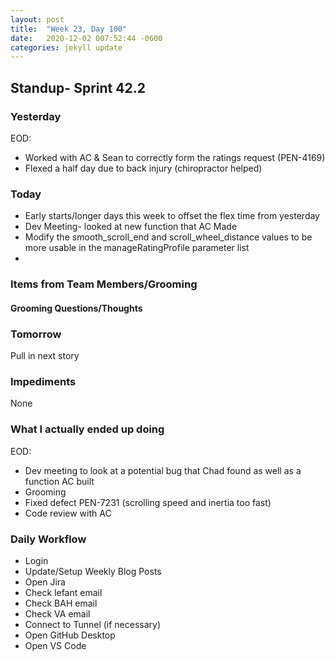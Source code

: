 ```yaml
---
layout: post
title:  "Week 23, Day 100"
date:   2020-12-02 007:52:44 -0600
categories: jekyll update
---
```


## Standup- Sprint 42.2
  
### Yesterday
EOD:
* Worked with AC & Sean to correctly form the ratings request (PEN-4169)
* Flexed a half day due to back injury (chiropractor helped)

### Today
* Early starts/longer days this week to offset the flex time from yesterday
* Dev Meeting- looked at new function that AC Made 
* Modify the smooth_scroll_end and scroll_wheel_distance values to be more usable in the manageRatingProfile parameter list
* 

### Items from Team Members/Grooming

#### Grooming Questions/Thoughts

### Tomorrow
Pull in next story

### Impediments
None

### What I actually ended up doing
EOD:
* Dev meeting to look at a potential bug that Chad found as well as a function AC built
* Grooming
* Fixed defect PEN-7231 (scrolling speed and inertia too fast)
* Code review with AC

### Daily Workflow
* Login
* Update/Setup Weekly Blog Posts
* Open Jira
* Check lefant email
* Check BAH email
* Check VA email
* Connect to Tunnel (if necessary)
* Open GitHub Desktop
* Open VS Code

